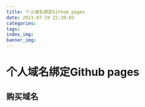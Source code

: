 ```yaml
---
title: 个人域名绑定Github pages
date: 2021-07-19 22:30:03
categories:
tags:
index_img:
banner_img:
---
```


# 个人域名绑定Github pages

## 购买域名


